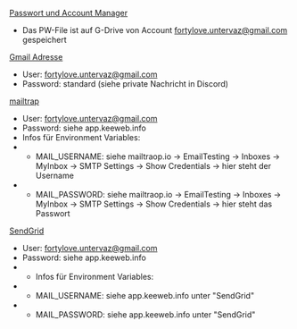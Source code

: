 [Passwort und Account Manager](https://app.keeweb.info/)
* Das PW-File ist auf G-Drive von Account fortylove.untervaz@gmail.com gespeichert

[Gmail Adresse](www.gmail.com)
* User: fortylove.untervaz@gmail.com
* Password: standard (siehe private Nachricht in Discord)

[mailtrap](https://mailtrap.io/)
* User: fortylove.untervaz@gmail.com
* Password: siehe app.keeweb.info
* Infos für Environment Variables:
* * MAIL_USERNAME: siehe mailtraop.io -> EmailTesting -> Inboxes -> MyInbox -> SMTP Settings -> Show Credentials -> hier steht der Username
* * MAIL_PASSWORD: siehe mailtraop.io -> EmailTesting -> Inboxes -> MyInbox -> SMTP Settings -> Show Credentials -> hier steht das Passwort

[SendGrid](https://app.sendgrid.com/)
* User: fortylove.untervaz@gmail.com
* Password: siehe app.keeweb.info
* * Infos für Environment Variables:
* * MAIL_USERNAME: siehe app.keeweb.info unter "SendGrid"
* * MAIL_PASSWORD: siehe app.keeweb.info unter "SendGrid" 